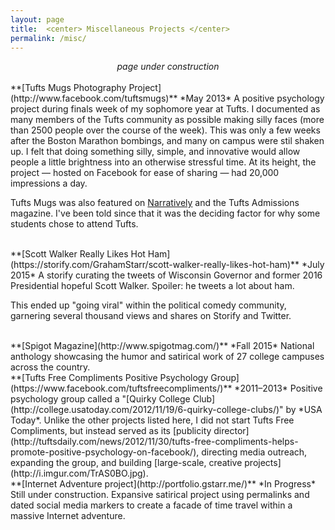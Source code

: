 ```yaml
---
layout: page
title:  <center> Miscellaneous Projects </center>
permalink: /misc/
---
```


<center><i>page under construction</i></center>  
<br>
**[Tufts Mugs Photography Project](http://www.facebook.com/tuftsmugs)**  *May 2013*   
A positive psychology project during finals week of my sophomore year at Tufts. I documented as many members of the Tufts community as possible making silly faces (more than 2500 people over the course of the week). This was only a few weeks after the Boston Marathon bombings, and many on campus were stil shaken up. I felt that doing something silly, simple, and innovative would allow people a little brightness into an otherwise stressful time. At its height, the project — hosted on Facebook for ease of sharing — had 20,000 impressions a day.

Tufts Mugs was also featured on [Narratively](http://narrative.ly/stories/wipe-that-final-off-your-face/) and the Tufts Admissions magazine. I've been told since that it was the deciding factor for why some students chose to attend Tufts.  
  
<br>  
**[Scott Walker Really Likes Hot Ham](https://storify.com/GrahamStarr/scott-walker-really-likes-hot-ham)**  *July 2015*  
A storify curating the tweets of Wisconsin Governor and former 2016 Presidential hopeful Scott Walker. Spoiler: he tweets a lot about ham.

This ended up "going viral" within the political comedy community, garnering several thousand views and shares on Storify and Twitter.  
  
<br>  
**[Spigot Magazine](http://www.spigotmag.com/)**  *Fall 2015*  
National anthology showcasing the humor and satirical work of 27 college campuses across the country.  
    
<br>   
**[Tufts Free Compliments Positive Psychology Group](https://www.facebook.com/tuftsfreecompliments/)**  *2011–2013*  
Positive psychology group called a "[Quirky College Club](http://college.usatoday.com/2012/11/19/6-quirky-college-clubs/)" by *USA Today*. Unlike the other projects listed here, I did not start Tufts Free Compliments, but instead served as its [publicity director](http://tuftsdaily.com/news/2012/11/30/tufts-free-compliments-helps-promote-positive-psychology-on-facebook/), directing media outreach, expanding the group, and building [large-scale, creative projects](http://i.imgur.com/TrAS0BO.jpg).  
<br>  
**[Internet Adventure project](http://portfolio.gstarr.me/)**   *In Progress*  
Still under construction. Expansive satirical project using permalinks and dated social media markers to create a facade of time travel within a massive Internet adventure.  


